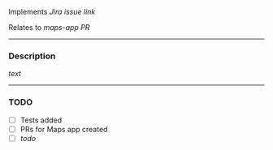 Implements _Jira issue link_

Relates to _maps-app PR_

---

### Description

_text_

---

### TODO

- [ ] Tests added
- [ ] PRs for Maps app created
- [ ] _todo_
